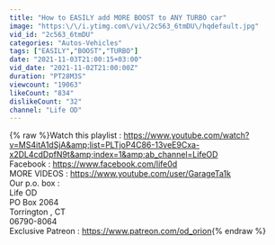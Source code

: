 ```yaml
---
title: "How to EASILY add MORE BOOST to ANY TURBO car"
image: "https:\/\/i.ytimg.com\/vi\/2c563_6tmDU\/hqdefault.jpg"
vid_id: "2c563_6tmDU"
categories: "Autos-Vehicles"
tags: ["EASILY","BOOST","TURBO"]
date: "2021-11-03T21:00:15+03:00"
vid_date: "2021-11-02T21:00:00Z"
duration: "PT28M3S"
viewcount: "19063"
likeCount: "834"
dislikeCount: "32"
channel: "Life OD"
---
```

{% raw %}Watch this playlist : <a rel="nofollow" target="blank" href="https://www.youtube.com/watch?v=MS4itA1dSjA&amp;list=PLTjoP4C86-13veE9Cxa-x2DL4cdDpfN9t&amp;index=1&amp;ab_channel=LifeOD">https://www.youtube.com/watch?v=MS4itA1dSjA&amp;list=PLTjoP4C86-13veE9Cxa-x2DL4cdDpfN9t&amp;index=1&amp;ab_channel=LifeOD</a><br />Facebook : <a rel="nofollow" target="blank" href="https://www.facebook.com/life0d">https://www.facebook.com/life0d</a><br />MORE VIDEOS : <a rel="nofollow" target="blank" href="https://www.youtube.com/user/GarageTa1k">https://www.youtube.com/user/GarageTa1k</a><br />Our p.o. box :<br />Life OD<br />PO Box 2064<br />Torrington , CT<br />06790-8064<br />Exclusive Patreon : <a rel="nofollow" target="blank" href="https://www.patreon.com/od_orion">https://www.patreon.com/od_orion</a>{% endraw %}
